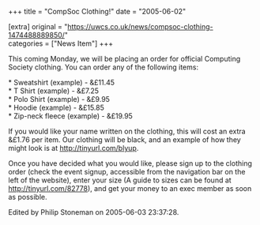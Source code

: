 +++
title = "CompSoc Clothing!"
date = "2005-06-02"

[extra]
original = "https://uwcs.co.uk/news/compsoc-clothing-1474488889850/"    
categories = ["News Item"]
+++

This coming Monday, we will be placing an order for official Computing Society clothing. You can order any of the following items:

\* Sweatshirt (example) - &£11.45  
\* T Shirt (example) - &£7.25  
\* Polo Shirt (example) - &£9.95  
\* Hoodie (example) - &£15.85  
\* Zip-neck fleece (example) - &£19.95

If you would like your name written on the clothing, this will cost an extra &£1.76 per item. Our clothing will be black, and an example of how they might look is at http://tinyurl.com/blyup.

Once you have decided what you would like, please sign up to the clothing order (check the event signup, accessible from the navigation bar on the left of the website), enter your size (A guide to sizes can be found at http://tinyurl.com/82778), and get your money to an exec member as soon as possible.

Edited by Philip Stoneman on 2005-06-03 23:37:28.

